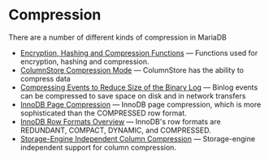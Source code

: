 # Compression

There are a number of different kinds of compression in MariaDB

- [Encryption, Hashing and Compression Functions](/built-in-functions/secondary-functions/encryption-hashing-and-compression-functions/) — Functions used for encryption, hashing and compression.
- [ColumnStore Compression Mode](/columns-storage-engines-and-plugins/storage-engines/mariadb-columnstore/columnstore-sql-structure-and-commands/columnstore-compression-mode/) — ColumnStore has the ability to compress data
- [Compressing Events to Reduce Size of the Binary Log](/replication/standard-replication/compressing-events-to-reduce-size-of-the-binary-log/) — Binlog events can be compressed to save space on disk and in network transfers
- [InnoDB Page Compression](/columns-storage-engines-and-plugins/storage-engines/innodb/innodb-page-compression/) — InnoDB page compression, which is more sophisticated than the COMPRESSED row format.
- [InnoDB Row Formats Overview](/columns-storage-engines-and-plugins/storage-engines/innodb/innodb-row-formats/innodb-row-formats-overview/) — InnoDB's row formats are REDUNDANT, COMPACT, DYNAMIC, and COMPRESSED.
- [Storage-Engine Independent Column Compression](/replication/optimization-and-tuning/optimization-and-tuning-compression/storage-engine-independent-column-compression/) — Storage-engine independent support for column compression.